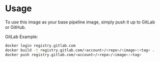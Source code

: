 # Usage

To use this image as your base pipeline image, simply push it up to GitLab or GitHub.

GitLab Example:

```bash
docker login registry.gitlab.com
docker build -t registry.gitlab.com/<account>/<repo>/<image>:<tag> .
docker push registry.gitlab.com/<account>/<repo>/<image>:<tag>
```
